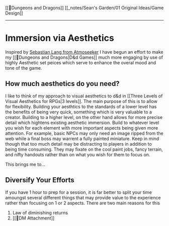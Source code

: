 [[🌳Dungeons and Dragons]] [[_notes/Sean's Garden/01 Original Ideas/Game Design]] 

---
# Immersion via Aesthetics
Inspired by [Sebastian Lang from Atmoseeker](https://www.youtube.com/c/Atmoseeker) I have begun an effort to make my [[🌳Dungeons and Dragons|D&d Games]] much more engaging by use of highly Aesthetic set peices which serve to enhance the overal mood and tone of the game.

## How much aesthetics do you need?
I like to think of my approach to visual aesthetics to d&d in [[Three Levels of Visual Aesthetics for RPGs|3 levels]]. The main purpose of this is to allow for flexibility. Building your aesthtics to the standards of a lower level has the benefits of being very quick, something which is very valuable to a creator. Building to a higher level, on the other hand allows for more precise detail which hightens existing aesthetic immersion. 
Build to whatever level you wish for each element with more important aspects being given more attention. For example, basic NPCs may only need an image ripped from the web while a final boss may warrent a fully painted miniature. Keep in mind though that too much detail may be distracting to players in addition to being time consuming. They may fixate on the cool paint jobs, fancy terrain, and nifty handouts rather than on what you wish for them to focus on. 

This brings me to...

## Diversify Your Efforts
If you have 1 hour to prep for a session, it is far better to split your time amoungst several different things that may provide value to the experience rather than focusing on 1 or 2 aspects. There are two main reasons for this
1. Law of diminishing returns
2. [[🌰DM Attachment]] 